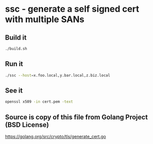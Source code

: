 # ssc - generate a self signed cert with multiple SANs

## Build it
```bash
./build.sh
```

## Run it
```bash
./ssc --host=x.foo.local,y.bar.local,z.biz.local
```

## See it

```bash
openssl x509 -in cert.pem -text
```

## Source is copy of this file from Golang Project (BSD License)

https://golang.org/src/crypto/tls/generate_cert.go

